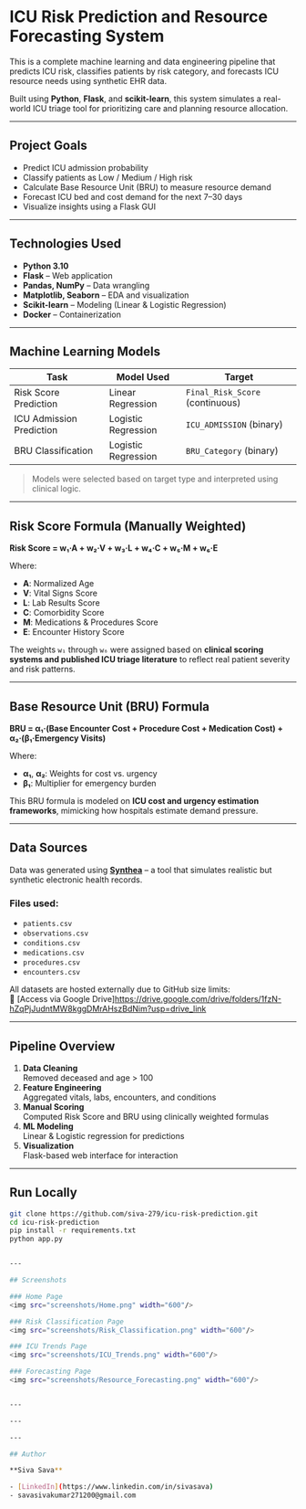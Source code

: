 # ICU Risk Prediction and Resource Forecasting System

This is a complete machine learning and data engineering pipeline that predicts ICU risk, classifies patients by risk category, and forecasts ICU resource needs using synthetic EHR data.

Built using **Python**, **Flask**, and **scikit-learn**, this system simulates a real-world ICU triage tool for prioritizing care and planning resource allocation.

---

## Project Goals

- Predict ICU admission probability
- Classify patients as Low / Medium / High risk
- Calculate Base Resource Unit (BRU) to measure resource demand
- Forecast ICU bed and cost demand for the next 7–30 days
- Visualize insights using a Flask GUI

---

## Technologies Used

- **Python 3.10**
- **Flask** – Web application
- **Pandas, NumPy** – Data wrangling
- **Matplotlib, Seaborn** – EDA and visualization
- **Scikit-learn** – Modeling (Linear & Logistic Regression)
- **Docker** – Containerization

---

## Machine Learning Models

| Task                      | Model Used           | Target            |
|---------------------------|----------------------|-------------------|
| Risk Score Prediction     | Linear Regression     | `Final_Risk_Score` (continuous) |
| ICU Admission Prediction  | Logistic Regression   | `ICU_ADMISSION` (binary) |
| BRU Classification        | Logistic Regression   | `BRU_Category` (binary) |

> Models were selected based on target type and interpreted using clinical logic.

---

## Risk Score Formula (Manually Weighted)

**Risk Score = w₁·A + w₂·V + w₃·L + w₄·C + w₅·M + w₆·E**

Where:
- **A**: Normalized Age  
- **V**: Vital Signs Score  
- **L**: Lab Results Score  
- **C**: Comorbidity Score  
- **M**: Medications & Procedures Score  
- **E**: Encounter History Score

The weights `w₁` through `w₆` were assigned based on **clinical scoring systems and published ICU triage literature** to reflect real patient severity and risk patterns.


---

## Base Resource Unit (BRU) Formula

**BRU = α₁·(Base Encounter Cost + Procedure Cost + Medication Cost) + α₂·(β₁·Emergency Visits)**

Where:
- **α₁**, **α₂**: Weights for cost vs. urgency  
- **β₁**: Multiplier for emergency burden

This BRU formula is modeled on **ICU cost and urgency estimation frameworks**, mimicking how hospitals estimate demand pressure.

---

## Data Sources

Data was generated using **[Synthea](https://synthetichealth.github.io/synthea/)** – a tool that simulates realistic but synthetic electronic health records.

### Files used:

- `patients.csv`  
- `observations.csv`  
- `conditions.csv`  
- `medications.csv`  
- `procedures.csv`  
- `encounters.csv`

All datasets are hosted externally due to GitHub size limits:  
🔗 [Access via Google Drive]https://drive.google.com/drive/folders/1fzN-hZqPjJudntMW8kggDMrAHszBdNim?usp=drive_link

---

## Pipeline Overview

1. **Data Cleaning**  
   Removed deceased and age > 100  
2. **Feature Engineering**  
   Aggregated vitals, labs, encounters, and conditions  
3. **Manual Scoring**  
   Computed Risk Score and BRU using clinically weighted formulas  
4. **ML Modeling**  
   Linear & Logistic regression for predictions  
5. **Visualization**  
   Flask-based web interface for interaction

---

## Run Locally

```bash
git clone https://github.com/siva-279/icu-risk-prediction.git
cd icu-risk-prediction
pip install -r requirements.txt
python app.py


---

## Screenshots

### Home Page
<img src="screenshots/Home.png" width="600"/>

### Risk Classification Page
<img src="screenshots/Risk_Classification.png" width="600"/>

### ICU Trends Page
<img src="screenshots/ICU_Trends.png" width="600"/>

### Forecasting Page
<img src="screenshots/Resource_Forecasting.png" width="600"/>


---

---

---

## Author

**Siva Sava**

- [LinkedIn](https://www.linkedin.com/in/sivasava)
- savasivakumar271200@gmail.com



